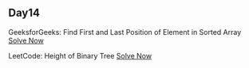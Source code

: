 ## Day14

GeeksforGeeks: Find First and Last Position of Element in Sorted Array [Solve Now](https://practice.geeksforgeeks.org/problems/height-of-binary-tree/1)

LeetCode: Height of Binary Tree [Solve Now](https://leetcode.com/problems/find-first-and-last-position-of-element-in-sorted-array/description)
